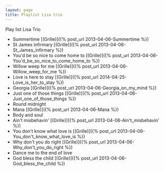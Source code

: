 ```yaml
---
layout: page
title: Playlist Lisa trio
---
```


Play list Lisa Trio

* Summertime [(Grille)]({% post_url 2013-04-06-Summertime %})
* St James infirmary [(Grille)]({% post_url 2013-04-06-St_James_infirmary %})
* You'd be so nice to come home to [(Grille)]({% post_url 2013-04-06-You'd_be_so_nice_to_come_home_to %})
* Willow weep for me [(Grille)]({% post_url 2013-04-06-Willow_weep_for_me %})
* Love is here to stay [(Grille)]({% post_url 2014-04-25-Love_is_her_to_stay %})
* Georgia [(Grille)]({% post_url 2013-04-06-Georgia_on_my_mind %})
* Just one of those things [(Grille)]({% post_url 2013-04-06-Just_one_of_those_things %})
* Round midnight 
* Mana [(Grille)]({% post_url 2013-04-06-Mana %})
* Body and soul 
* Ain't misbehavin' [(Grille)]({% post_url 2013-04-06-Ain't_misbehavin' %})
* You don't know what love is [(Grille)]({% post_url 2013-04-06-You_don't_know_what_love_is %})
* Why don't you do right [(Grille)]({% post_url 2013-04-06-Why_don't_you_do_right %})
* Dance me to the end of love 
* God bless the child [(Grille)]({% post_url 2013-04-06-God_bless_the_child %})